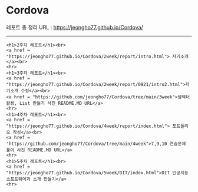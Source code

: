 # Cordova

레포트 총 정리 URL : https://jeongho77.github.io/Cordova/

<hr>

    <h1>2주차 레포트</h1><br>
    <a href =  "https://jeongho77.github.io/Cordova/2week/report/intro.html"> 자기소개</a><br>
    <hr>
    <h1>3주차 레포트</h1><br>
    <a href = "https://jeongho77.github.io/Cordova/2week/report/0921/intro2.html">자기소개 수정</a><br>
    <a href = "https://github.com/jeongho77/Cordova/tree/main/3week">셀렉터 활용, List 만들기 사진 README.MD URL</a>
    <hr>
    <h1>4주차 레포트</h1><br>
    <a href = "https://jeongho77.github.io/Cordova/4week/report/index.html"> 포트폴리오 작성</a><br>
    <a href = "https://github.com/jeongho77/Cordova/tree/main/4week">7,9,10 연습문제 풀이 사진 README.MD URL</a>
    <hr>
    <h1>5주차 레포트</h1><br>
    <a href = "https://jeongho77.github.io/Cordova/5week/DIT/index.html">DIT 인공지능소프트웨어과 소개 만들기</a>
    <hr>
